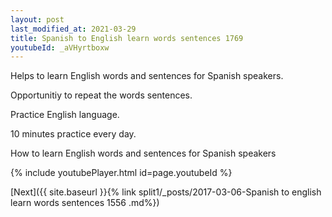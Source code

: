 ```yaml
---
layout: post
last_modified_at: 2021-03-29
title: Spanish to English learn words sentences 1769 
youtubeId: _aVHyrtboxw
---
```

 
 
Helps to learn English words and sentences for Spanish speakers.

Opportunitiy to repeat the words sentences. 

Practice English language. 
 
10 minutes practice every day. 
 
How to learn English words and sentences for Spanish speakers 
 
{% include youtubePlayer.html id=page.youtubeId %}
 
 
[Next]({{ site.baseurl }}{% link  split1/_posts/2017-03-06-Spanish to english learn words sentences 1556 .md%})
 
